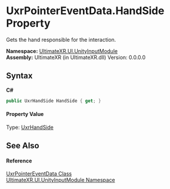 # UxrPointerEventData.HandSide Property 
 

Gets the hand responsible for the interaction.

**Namespace:**&nbsp;<a href="N_UltimateXR_UI_UnityInputModule">UltimateXR.UI.UnityInputModule</a><br />**Assembly:**&nbsp;UltimateXR (in UltimateXR.dll) Version: 0.0.0.0

## Syntax

**C#**<br />
``` C#
public UxrHandSide HandSide { get; }
```


#### Property Value
Type: <a href="T_UltimateXR_Core_UxrHandSide">UxrHandSide</a>

## See Also


#### Reference
<a href="T_UltimateXR_UI_UnityInputModule_UxrPointerEventData">UxrPointerEventData Class</a><br /><a href="N_UltimateXR_UI_UnityInputModule">UltimateXR.UI.UnityInputModule Namespace</a><br />